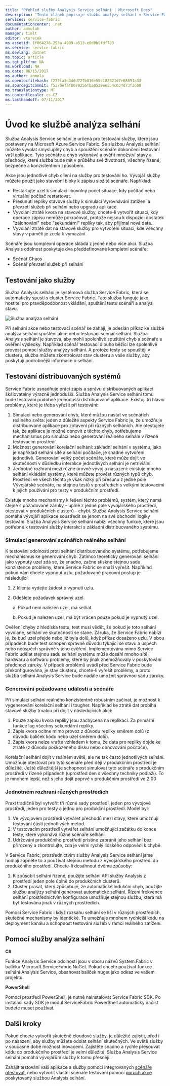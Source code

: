 ```yaml
---
title: "Přehled služby Analysis Service selhání | Microsoft Docs"
description: "Tento článek popisuje službu analýzy selhání v Service Fabric vyvolat chyb a spuštěným scénáře testování pro vaše služby."
services: service-fabric
documentationcenter: .net
author: anmolah
manager: timlt
editor: vturecek
ms.assetid: 1f064276-293a-4989-a513-e0d0b9fdf703
ms.service: service-fabric
ms.devlang: dotnet
ms.topic: article
ms.tgt_pltfrm: NA
ms.workload: NA
ms.date: 06/15/2017
ms.author: anmola
ms.openlocfilehash: f275fa5d3d6d727b016e55c188321d7e68091a33
ms.sourcegitcommit: f537befafb079256fba0529ee554c034d73f36b0
ms.translationtype: MT
ms.contentlocale: cs-CZ
ms.lasthandoff: 07/11/2017
---
```

# <a name="introduction-to-the-fault-analysis-service"></a>Úvod ke službě analýza selhání
Služba Analysis Service selhání je určená pro testování služby, které jsou postaveny na Microsoft Azure Service Fabric. Se službou Analysis selhání můžete vyvolat smysluplný chyb a spouštění scénáře dokončení testování vaší aplikace. Tyto scénáře a chyb vykonává a ověřit množství stavy a přechody, které služba bude mít v průběhu své životnosti, všechny řízené, bezpečné a konzistentním způsobem.

Akce jsou jednotlivé chyb cílení na služby pro testování ho. Vývojář služby můžete použít jako stavební bloky k zápisu složité scénáře. Například:

* Restartujte uzel k simulaci libovolný počet situace, kdy počítač nebo virtuální počítač restartovat.
* Přesunutí repliky stavové služby k simulaci Vyrovnávání zatížení a převzetí služeb při selhání nebo upgradu aplikace.
* Vyvolání ztrátě kvora na stavové služby, chcete-li vytvořit situaci, kdy operace zápisu nemůže pokračovat, protože nejsou k dispozici dostatek "zálohování" nebo "sekundární" repliky tak, aby přijímal nová data.
* Vyvolání ztrátě dat na stavové služby pro vytvoření situaci, kde všechny stavy v paměti je zcela k vymazání.

Scénáře jsou komplexní operace skládá z jedné nebo více akcí. Služba Analysis odolnost poskytuje dva předdefinované kompletní scénáře:

* Scénář Chaos
* Scénář převzetí služeb při selhání

## <a name="testing-as-a-service"></a>Testování jako služby
Služba Analysis selhání je systémová služba Service Fabric, která se automaticky spustí s cluster Service Fabric. Tato služba funguje jako hostitel pro pravděpodobnost vkládání, spuštění testu scénáři a analýz stavu. 

![Služba analýza selhání][0]

Při selhání akce nebo testovací scénář se zahájí, je odeslán příkaz ke službě analýza selhání spuštění akce nebo testovací scénář selhání. Služba Analysis selhání je stavová, aby mohli spolehlivě spuštění chyb a scénáře a ověření výsledky. Například scénář testovací dlouho běžící lze spolehlivě provést pomocí služby analýzy selhání. A protože testy se spouštějí v clusteru, služba můžete zkontrolovat stav clusteru a vaše služby, aby poskytují podrobnější informace o selhání.

## <a name="testing-distributed-systems"></a>Testování distribuovaných systémů
Service Fabric usnadňuje práci zápis a správu distribuovaných aplikací škálovatelný výrazně jednodušší. Služba Analysis Service selhání tomu bude testování podobně jednodušší distribuované aplikace. Existují tři hlavní problémy, které je třeba vyřešit při testování:

1. Simulaci nebo generování chyb, které můžou nastat ve scénářích reálného světa: jeden z důležité aspekty Service Fabric je, že umožňuje distribuované aplikace pro zotavení při různých selháních. Ale otestujete tak, že aplikace je možné obnovit z těchto chyb, potřebujeme mechanismus pro simulaci nebo generování reálného selhání v řízené testovacím prostředí.
2. Možnost generování korelační selhání: základní selhání v systému, jako je například selhání sítě a selhání počítače, je snadné vytvoření jednotlivě. Generování velký počet scénáře, které může dojít ve skutečnosti v důsledku interakce jednotlivých selhání je netriviální.
3. Jednotné rozhraní mezi různé úrovně vývoj a nasazení: existuje mnoho selhání vkládání systémy, které můžete provést různých typů chyb. Prostředí ve všech těchto je však nízký při přesunu z jedné pole Vývojářské scénáře, na stejnou testů v prostředích s velkými testovacími k jejich používání pro testy v produkčním prostředí.

Existuje mnoho mechanismy k řešení těchto problémů, systém, který nemá stejné s požadované záruky – úplně z jedné pole vývojářského prostředí, otestovat v produkčních clusterů – chybí. Služba Analysis Service selhání pomáhá vývojáři aplikace soustředit se jenom na své obchodní logiky testování. Služba Analysis Service selhání nabízí všechny funkce, které jsou potřebné k testování služby interakci s základní distribuovaného systému.

### <a name="simulatinggenerating-real-world-failure-scenarios"></a>Simulaci generování scénářích reálného selhání
K testování odolnosti proti selhání distribuovaného systému, potřebujeme mechanismus ke generování chyb. Zatímco teoreticky generování selhání jako vypnutý uzel zdá se, že snadno, začne stiskne stejnou sadu konzistence problémy, které Service Fabric se snaží vyřešit. Například pokud nám chcete vypnout uzlu, požadované pracovní postup je následující:

1. Z klienta vydejte žádost o vypnutí uzlu.
2. Odešlete požadavek správný uzel.
   
    a. Pokud není nalezen uzel, má selhat.
   
    b. Pokud je nalezen uzel, má být vrácen pouze pokud je vypnutý uzel.

Ověření chyby z hlediska testu, test musí vědět, že pokud je toto selhání vyvolané, selhání ve skutečnosti se stane. Záruka, že Service Fabric nabízí je, že buď uzel přejde nebo již byla dolů, když příkaz dosaženo uzlu. V obou případech bude test schopen správně důvodu týkající se stavu a úspěch nebo neúspěch správně v jeho ověření. Implementována mimo Service Fabric udělat stejnou sadu selhání systému může dosáhl mnoho sítě, hardwaru a softwaru problémy, které by jinak znemožňovaly v poskytování předchozí záruky. V případě problémů uvádí před Service Fabric bude překonfigurována, je stav clusteru, chcete-li vyřešit problémy, a proto služba selhání Analysis Service bude nadále umožnit správnou sadu záruky.

### <a name="generating-required-events-and-scenarios"></a>Generování požadované události a scénáře
Při simulaci selhání reálného konzistentně robustním začínat, je možnost k vygenerování korelační selhání i tougher. Například ke ztrátě dat probíhá stavové služby trvalou při dojít v následujících akcí:

1. Pouze zápisu kvora repliky jsou zachycena na replikaci. Za primární funkce lag všechny sekundární repliky.
2. Zápis kvora ocitne mimo provoz z důvodu repliky směrem dolů (z důvodu balíček kódu nebo uzel směrem dolů).
3. Zápis kvora nelze vraťte vzhledem k tomu, že data pro repliky dojde ke ztrátě (z důvodu poškozeného disku nebo obnovování počítače).

Korelační selhání dojít v reálném světě, ale ne tak často jednotlivých selhání. Umožňuje otestovat pro tyto scénáře před dějí v produkčním prostředí je důležité. Ještě důležitější je schopnost simulovat tyto scénáře s produkčním prostředí v řízené případech (uprostřed den s všechny techniky podlaží). To je mnohem lepší, než s jeho dojít poprvé v produkčním prostředí ve 2:00

### <a name="unified-experience-across-different-environments"></a>Jednotném rozhraní různých prostředích
Praxi tradičně byl vytvořit tři různé sady prostředí, jeden pro vývojové prostředí, jeden pro testy a jednu pro produkční prostředí. Model byl:

1. Ve vývojovém prostředí vytvářet přechodů mezi stavy, které umožňují testování částí jednotlivých metod.
2. V testovacím prostředí vytvářet selhání umožňující začátku do konce testy, které vykonává různé scénáře selhání.
3. Udržování produkčního prostředí pristine zabránit jeho selhání bez přirozený a zkontrolujte, zda je velmi rychlý lidského odpovědi k chybě.

V Service Fabric, prostřednictvím služby Analysis Service selhání jsme hodlají zapněte to a používat stejnou metodu z vývojářského prostředí do produkčního prostředí. Chcete-li dosáhnout dvěma způsoby:

1. K způsobit selhání řízené, použijte selhání API služby Analysis z prostředí jeden pole úplně do produkčních clusterů.
2. Cluster prasat, který způsobuje, že automatické indukční chyb, použijte službu analýzy selhání generovat automatické selhání. Řízení frekvence selhání prostřednictvím konfigurace umožňuje stejnou službu, která má být testována jinak v různých prostředích.

Pomocí Service Fabric i když rozsahu selhání se liší v různých prostředích, skutečné mechanismy by identické. To umožňuje mnohem rychlejší kódu na deployment kanálu a schopnost testování služeb v rámci reálného zatížení.

## <a name="using-the-fault-analysis-service"></a>Pomocí služby analýza selhání
**C#**

Funkce Analysis Service odolnosti jsou v oboru názvů System.Fabric v balíčku Microsoft.ServiceFabric NuGet. Pokud chcete používat funkce selhání Analysis Service, obsahovat balíček nuget jako odkaz ve vašem projektu.

**PowerShell**

Pomocí prostředí PowerShell, je nutné nainstalovat Service Fabric SDK. Po instalaci sady SDK je modul ServiceFabric PowerShell automaticky načíst budete muset používat.

## <a name="next-steps"></a>Další kroky
Pokud chcete vytvořit skutečně cloudové služby, je důležité zajistit, před i po nasazení, aby služby můžete odolat selhání skutečných. Ve světě služby v současné době možnost inovacemi. Zajistěte snadno a rychle přesouvat kódu do produkčního prostředí je velmi důležité. Služba Analysis Service selhání pomáhá vývojářům služby k tomu přesněji.

Zahájit testování vaší aplikace a služby pomocí integrovaných [scénáře otestovat](service-fabric-testability-scenarios.md), nebo vytvořit vlastní scénáře testování pomocí [poruch akce](service-fabric-testability-actions.md) poskytovaný službou Analysis selhání.

<!--Image references-->
[0]: ./media/service-fabric-testability-overview/faultanalysisservice.png
